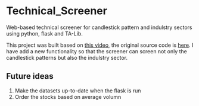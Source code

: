 # Technical_Screener

Web-based technical screener for candlestick pattern and indulstry sectors using python, flask and TA-Lib. 

This project was built based on [this video](https://www.youtube.com/watch?v=GdlFhF6gjKo&t=2s&ab_channel=PartTimeLarry), the original source code is [here](https://www.youtube.com/watch?v=GdlFhF6gjKo&t=2s&ab_channel=PartTimeLarry). I have add a new functionality so that the screener can screen not only the candlestick patterns but also the indulstry sector.

## Future ideas
1. Make the datasets up-to-date when the flask is run
2. Order the stocks based on average volumn
